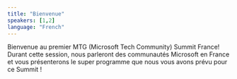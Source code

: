 ```yaml
---
title: "Bienvenue"
speakers: [1,2]
language: "French"
---
```


Bienvenue au premier MTG (Microsoft Tech Community) Summit France!
Durant cette session, nous parleront des communautés Microsoft en France et vous présenterons le super programme que nous vous avons prévu pour ce Summit !